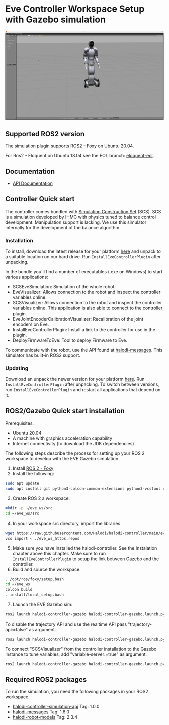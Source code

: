 # Eve Controller Workspace Setup with Gazebo simulation


![eve_gazebo](./images/eve_gazebo_sim.png)


## Supported ROS2 version

The simulation plugin supports ROS2 - Foxy on Ubuntu 20.04. 

For Ros2 - Eloquent on Ubuntu 18.04 see the EOL branch: [eloquent-eol](https://github.com/Halodi/halodi-controller/tree/eloquent-eol).

## Documentation

- [API Documentation](https://github.com/Halodi/halodi-messages)


## Controller Quick start

The controller comes bundled with [Simulation Construction Set](https://github.com/ihmcrobotics/simulation-construction-set) (SCS). SCS is a simulation developed by IHMC with physics tuned to balance control development. Manipulation support is lacking. We use this simulator internally for the development of the balance algorithm.


### Installation

To install, download the latest release for your platform [here](https://github.com/Halodi/halodi-controller/releases) and unpack to a suitable location on our hard drive. Run `InstallEveControllerPlugin` after unpacking.


In the bundle you'll find a number of executables (.exe on Windows) to start various applications:

- SCSEveSimulation: Simulation of the whole robot
- EveVisualizer: Allows connection to the robot and inspect the controller variables online.
- SCSVisualizer: Allows connection to the robot and inspect the controller variables online. This application is also able to connect to the controller plugin.
- EveJointEncoderCalibrationVisualizer: Recalibration of the joint encoders on Eve.
- InstallEveControllerPlugin: Install a link to the controller for use in the plugin.
- DeployFirmwareToEve: Tool to deploy Firmware to Eve.

To communicate with the robot, use the API found at [halodi-messages](https://github.com/Halodi/halodi-messages). This simulator has built-in ROS2 support.

### Updating

Download an unpack the newer version for your platform [here](https://github.com/Halodi/halodi-controller/releases). Run `InstallEveControllerPlugin` after unpacking. To switch between versions, run `InstallEveControllerPlugin` and restart all applications that depend on it.

## ROS2/Gazebo Quick start installation

Prerequisites:

* Ubuntu 20.04
* A machine with graphics acceleration capability
* Internet connectivity (to download the JDK dependencies)

The following steps describe the process for setting up your ROS 2 workspace to
develop with the EVE Gazebo simulation.

1. Install [ROS 2 - Foxy](https://index.ros.org/doc/ros2/Installation/Foxy/Linux-Install-Debians/)
2. Install the following:

  ```bash
  sudo apt update
  sudo apt install git python3-colcon-common-extensions python3-vcstool xsltproc gazebo11 ros-foxy-gazebo-ros-pkgs
  ```
3. Create ROS 2 a workspace:

  ```bash
  mkdir -p ~/eve_ws/src
  cd ~/eve_ws/src
  ```
4. In your workspace src directory, import the libraries

  ```bash
  wget https://raw.githubusercontent.com/Halodi/halodi-controller/main/eve_ws_https.repos .
  vcs import < ./eve_ws_https.repos
  ```

5. Make sure you have installed the halodi-controller. See the Instalation chapter above this chapter. Make sure to run `InstallEveControllerPlugin` to setup the link between Gazebo and the controller.
6. Build and source the workspace:

  ```bash
  . /opt/ros/foxy/setup.bash
  cd ~/eve_ws
  colcon build
  . install/local_setup.bash
  ```
7. Launch the EVE Gazebo sim:

```bash
ros2 launch halodi-controller-gazebo halodi-controller-gazebo.launch.py
```

To disable the trajectory API and use the realtime API pass "trajectory-api:=false" as argument.

```bash
ros2 launch halodi-controller-gazebo halodi-controller-gazebo.launch.py trajectory-api:=false
```

To connect "SCSVisualizer" from the controller installation to the Gazebo instance to tune variables, add "variable-server:=true" as argument.
```bash
ros2 launch halodi-controller-gazebo halodi-controller-gazebo.launch.py variable-server:=true
```

## Required ROS2 packages

To run the simulation, you need the following packages in your ROS2 workspace.

- [halodi-controller-simulation-api](https://github.com/Halodi/halodi-controller-simulation-api) Tag: 1.0.0
- [halodi-messages](https://github.com/Halodi/halodi-messages) Tag: 1.6.0
- [halodi-robot-models](https://github.com/Halodi/halodi-robot-models)  Tag: 2.3.4
